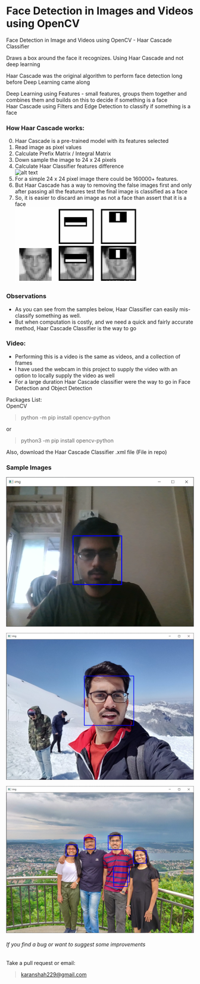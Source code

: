 # Face Detection in Images and Videos using OpenCV

Face Detection in Image and Videos using OpenCV - Haar Cascade Classifier

Draws a box around the face it recognizes. Using Haar Cascade and not deep learning  

Haar Cascade was the original algorithm to perform face detection long before Deep Learning came along  

Deep Learning using Features - small features, groups them together and combines them and builds on this to decide if something is a face  
Haar Cascade using Filters and Edge Detection to classify if something is a face

### How Haar Cascade works: 
0. Haar Cascade is a pre-trained model with its features selected
1. Read image as pixel values
2. Calculate Prefix Matrix / Integral Matrix
3. Down sample the image to 24 x 24 pixels
4. Calculate Haar Classifier features difference   
![alt text](https://github.com/karanshah229/Face-Detection-in-Images-Videos-Haar-Classifier/blob/main/images/haar_features.PNG "Haar Features")
5. For a simple 24 x 24 pixel image there could be 160000+ features.
6. But Haar Cascade has a way to removing the false images first and only after passing all the features test the final image is classified as a face
7. So, it is easier to discard an image as not a face than assert that it is a face  
![alt text](https://github.com/karanshah229/Face-Detection-in-Images-Videos-Haar-Classifier/blob/main/images/haar_feature_matching.png "Haar Feature Matching")
   
### Observations

* As you can see from the samples below, Haar Classifier can easily mis-classify something as well.  
* But when computation is costly, and we need a quick and fairly accurate method, Haar Cascade Classifier is the way to go

### Video:
* Performing this is a video is the same as videos, and a collection of frames  
* I have used the webcam in this project to supply the video with an option to locally supply the video as well  
* For a large duration Haar Cascade classifier were the way to go in Face Detection and Object Detection

Packages List:  
OpenCV
> python -m pip install opencv-python  

or  

> python3 -m pip install opencv-python 

Also, download the Haar Cascade Classifier .xml file (File in repo)

### Sample Images

![alt text](https://github.com/karanshah229/Face-Detection-in-Images-Videos-Haar-Classifier/blob/main/images/sample_image_webcam_1.PNG "WebCam")  

![alt text](https://github.com/karanshah229/Face-Detection-in-Images-Videos-Haar-Classifier/blob/main/images/sample_image_1.PNG "Image File")  

![alt text](https://github.com/karanshah229/Face-Detection-in-Images-Videos-Haar-Classifier/blob/main/images/sample_image_2.PNG "Image File")  
  
  
###### If you find a bug or want to suggest some improvements
Take a pull request or email:
> karanshah229@gmail.com
